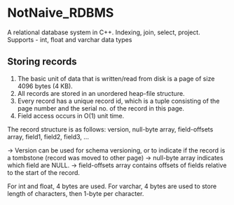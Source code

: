 # NotNaive_RDBMS
A relational database system in C++. Indexing, join, select, project. 
Supports - int, float and varchar data types


## Storing records 
1) The basic unit of data that is written/read from disk is a page of size 4096 bytes (4 KB).
2) All records are stored in an unordered heap-file structure.
3) Every record has a unique record id, which is a tuple consisting of the page number and the serial no. of the record in this page.
4) Field access occurs in O(1) unit time. 

The record structure is as follows:
version, null-byte array, field-offsets array, field1, field2, field3, ...

-> Version can be used for schema versioning, or to indicate if the record is a tombstone (record was moved to other page)
-> null-byte array indicates which field are NULL.
-> field-offsets array contains offsets of fields relative to the start of the record.

For int and float, 4 bytes are used.
For varchar, 4 bytes are used to store length of characters, then 1-byte per character.

